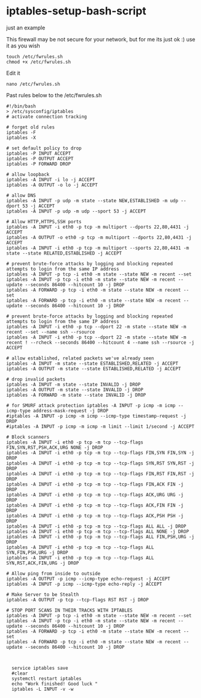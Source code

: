 # iptables-setup-bash-script
just an example


This firewall may be not secure for your network, but for me its just ok :) use it as you wish

    touch /etc/fwrules.sh
    chmod +x /etc/fwrules.sh
    
Edit it

    nano /etc/fwrules.sh        
    
Past rules below to the /etc/fwrules.sh

    #!/bin/bash
    > /etc/sysconfig/iptables
    # activate connection tracking

    # forget old rules
    iptables -F
    iptables -X

    # set default policy to drop
    iptables -P INPUT ACCEPT
    iptables -P OUTPUT ACCEPT
    iptables -P FORWARD DROP

    # allow loopback
    iptables -A INPUT -i lo -j ACCEPT
    iptables -A OUTPUT -o lo -j ACCEPT

    # allow DNS
    iptables -A INPUT -p udp -m state --state NEW,ESTABLISHED -m udp --dport 53 -j ACCEPT
    iptables -A INPUT -p udp -m udp --sport 53 -j ACCEPT

    # Allow HTTP,HTTPS,SSH ports
    iptables -A INPUT -i eth0 -p tcp -m multiport --dports 22,80,4431 -j ACCEPT
    iptables -A OUTPUT -o eth0 -p tcp -m multiport --dports 22,80,4431 -j ACCEPT
    iptables -A INPUT -i eth0 -p tcp -m multiport --sports 22,80,4431 -m state --state RELATED,ESTABLISHED -j ACCEPT

    # prevent brute-force attacks by logging and blocking repeated attempts to login from the same IP address
    iptables -A INPUT -p tcp -i eth0 -m state --state NEW -m recent --set
    iptables -A INPUT -p tcp -i eth0 -m state --state NEW -m recent --update --seconds 86400 --hitcount 10 -j DROP
    iptables -A FORWARD -p tcp -i eth0 -m state --state NEW -m recent --set
    iptables -A FORWARD -p tcp -i eth0 -m state --state NEW -m recent --update --seconds 86400 --hitcount 10 -j DROP

    # prevent brute-force attacks by logging and blocking repeated attempts to login from the same IP address
    iptables -A INPUT -i eth0 -p tcp --dport 22 -m state --state NEW -m recent --set --name ssh --rsource
    iptables -A INPUT -i eth0 -p tcp --dport 22 -m state --state NEW -m recent ! --rcheck --seconds 86400 --hitcount 4 --name ssh --rsource -j ACCEPT

    # allow established, related packets we've already seen
    iptables -A INPUT -m state --state ESTABLISHED,RELATED -j ACCEPT
    iptables -A OUTPUT -m state --state ESTABLISHED,RELATED -j ACCEPT

    # drop invalid packets
    iptables -A INPUT -m state --state INVALID -j DROP
    iptables -A OUTPUT -m state --state INVALID -j DROP
    iptables -A FORWARD -m state --state INVALID -j DROP

    # for SMURF attack protection iptables -A INPUT -p icmp -m icmp --icmp-type address-mask-request -j DROP
    #iptables -A INPUT -p icmp -m icmp --icmp-type timestamp-request -j DROP
    #iptables -A INPUT -p icmp -m icmp -m limit --limit 1/second -j ACCEPT

    # Block scanners
    iptables -A INPUT -i eth0 -p tcp -m tcp --tcp-flags FIN,SYN,RST,PSH,ACK,URG NONE -j DROP
    iptables -A INPUT -i eth0 -p tcp -m tcp --tcp-flags FIN,SYN FIN,SYN -j DROP
    iptables -A INPUT -i eth0 -p tcp -m tcp --tcp-flags SYN,RST SYN,RST -j DROP
    iptables -A INPUT -i eth0 -p tcp -m tcp --tcp-flags FIN,RST FIN,RST -j DROP
    iptables -A INPUT -i eth0 -p tcp -m tcp --tcp-flags FIN,ACK FIN -j DROP
    iptables -A INPUT -i eth0 -p tcp -m tcp --tcp-flags ACK,URG URG -j DROP
    iptables -A INPUT -i eth0 -p tcp -m tcp --tcp-flags ACK,FIN FIN -j DROP
    iptables -A INPUT -i eth0 -p tcp -m tcp --tcp-flags ACK,PSH PSH -j DROP
    iptables -A INPUT -i eth0 -p tcp -m tcp --tcp-flags ALL ALL -j DROP
    iptables -A INPUT -i eth0 -p tcp -m tcp --tcp-flags ALL NONE -j DROP
    iptables -A INPUT -i eth0 -p tcp -m tcp --tcp-flags ALL FIN,PSH,URG -j DROP
    iptables -A INPUT -i eth0 -p tcp -m tcp --tcp-flags ALL SYN,FIN,PSH,URG -j DROP
    iptables -A INPUT -i eth0 -p tcp -m tcp --tcp-flags ALL SYN,RST,ACK,FIN,URG -j DROP

    # Allow ping from inside to outside
    iptables -A OUTPUT -p icmp --icmp-type echo-request -j ACCEPT
    iptables -A INPUT -p icmp --icmp-type echo-reply -j ACCEPT

    # Make Server to be Stealth 
    iptables -A OUTPUT -p tcp --tcp-flags RST RST -j DROP

    # STOP PORT SCANS IN THEIR TRACKS WITH IPTABLES
    iptables -A INPUT -p tcp -i eth0 -m state --state NEW -m recent --set
    iptables -A INPUT -p tcp -i eth0 -m state --state NEW -m recent --update --seconds 86400 --hitcount 10 -j DROP
    iptables -A FORWARD -p tcp -i eth0 -m state --state NEW -m recent --set
    iptables -A FORWARD -p tcp -i eth0 -m state --state NEW -m recent --update --seconds 86400 --hitcount 10 -j DROP

  

      service iptables save
      #clear
      systemctl restart iptables
      echo "Work finished! Good luck "
      iptables -L INPUT -v -w
